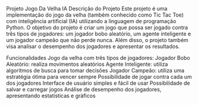 Projeto Jogo Da Velha IA
Descrição do Projeto
Este projeto é uma implementação do jogo da velha (também conhecido como Tic Tac Toe) com inteligência artificial (IA) utilizando a linguagem de programação Python. O objetivo do projeto é criar um jogo que possa ser jogado contra três tipos de jogadores: um jogador bobo aleatório, um agente inteligente e um jogador campeão que não perde nunca. Além disso, o projeto também visa analisar o desempenho dos jogadores e apresentar os resultados.

Funcionalidades
Jogo da velha com três tipos de jogadores:
Jogador Bobo Aleatório: realiza movimentos aleatórios
Agente Inteligente: utiliza algoritmos de busca para tomar decisões
Jogador Campeão: utiliza uma estratégia ótima para vencer sempre
Possibilidade de jogar contra cada um dos jogadores
Interface de usuário simples e fácil de usar
Possibilidade de salvar e carregar jogos
Análise de desempenho dos jogadores, apresentando estatísticas e gráficos
